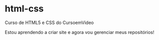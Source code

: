 # html-css
 Curso de HTML5 e CSS do CursoemVideo

Estou aprendendo a criar site e agora vou gerenciar meus repositórios!
